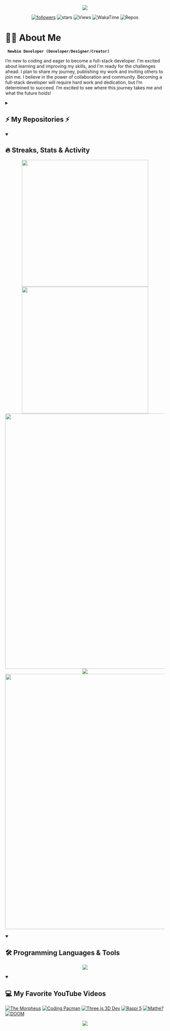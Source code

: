<!-- Header Animated Image BEGIN -->
<p align="center">
    <img src="https://capsule-render.vercel.app/api?type=waving&height=300&color=000000&fontColor=FF0000&text=Welcome!&fontSize=90&animation=twinkling&fontAlignY=30&desc=I%20am%20Gylan%20Salih&descSize=30" />
</p>
<!-- Header Animated Image END -->

<!-- Social badges section -->
<!-- Badges with custom icons - https://github.com/DenverCoder1/custom-icon-badges -->
<!-- View counter - https://komarev.com -->
<!-- https://custom-icon-badges.demolab.com-->

<p align="center">
  <a href="https://github.com/GylanSalih?tab=followers">
    <img alt="followers" title="Follow me on Github" src="https://custom-icon-badges.demolab.com/github/followers/gylansalih?color=FF0000&labelColor=000000&logo=person-add&label=Follow&style=for-the-badge&logoColor=white"/></a>
    <img alt="stars" title="stars" src="https://custom-icon-badges.demolab.com/github/stars/gylansalih?style=for-the-badge&labelColor=000000&color=FF0000&logo=star"/>
    <img alt="Views" title="Views" src="https://komarev.com/ghpvc/?username=gylansalih&style=for-the-badge&color=00000F&"/>
    <img alt="WakaTime" title="WakaTime" src="https://wakatime.com/badge/user/a7712081-caba-4e50-9f41-e59067e77902.svg?&logoColor=white&style=for-the-badge&color=00000F"/>
    <img alt="Repos" title="Repos" src="https://custom-icon-badges.demolab.com/badge/-%20www.Gylansalih.com-black?logo=package&logoColor=white&style=for-the-badge&"/>
<p/>

<!-- About Me Text BEGIN -->
# 👨‍💻 About Me
**` Newbie Developer (Developer/Designer/Creator)`**

I’m new to coding and eager to become a full-stack developer. I'm excited about learning and improving my skills, and I'm ready for the challenges ahead. I plan to share my journey, publishing my work and inviting others to join me. I believe in the power of collaboration and community. Becoming a full-stack developer will require hard work and dedication, but I’m determined to succeed. I’m excited to see where this journey takes me and what the future holds!
<!-- About Me Text BEGIN -->

<details>
    <summary><h2>⚡ My Repositories ⚡</h2></summary>
<p align="center">
    <a href="https://github.com/GylanSalih/Website-Portfolio" target="_blank">
    <img alt="Portfolio" title="Portfolio" height="150" src="https://github-readme-stats.vercel.app/api/pin/?username=gylansalih&repo=Website-Portfolio&bg_color=000000&text_color=FFFFFF&hide_border=true&title_color=FF0000"/></a>
    <a href="https://github.com/GylanSalih/Slider-Template-Website" target="_blank">
    <img alt="Slider Template" title="Slider Template" height="150" src="https://github-readme-stats.vercel.app/api/pin/?username=gylansalih&repo=Slider-Template-Website&bg_color=000000&text_color=FFFFFF&hide_border=true&title_color=FF0000"/></a>
    <a href="https://github.com/GylanSalih/Calculator" target="_blank">
    <img alt="Calculator" title="Calculator" height="150" src="https://github-readme-stats.vercel.app/api/pin/?username=gylansalih&repo=Calculator&bg_color=000000&text_color=FFFFFF&hide_border=true&title_color=FF0000"/></a>
    <a href="https://github.com/GylanSalih/TicTacToe" target="_blank">
    <img alt="TicTacToe" title="TicTacToe" height="150" src="https://github-readme-stats.vercel.app/api/pin/?username=gylansalih&repo=TicTacToe&bg_color=000000&text_color=FFFFFF&hide_border=true&title_color=FF0000"/></a>
        <a href="https://github.com/GylanSalih/GylanSalih" target="_blank">
    <img alt="ReadMe.Design" title="ReadMe.Design" height="150" src="https://github-readme-stats.vercel.app/api/pin/?username=gylansalih&repo=GylanSalih&bg_color=000000&text_color=FFFFFF&hide_border=true&title_color=FF0000"/></a>
</details>



<details open>  
  <summary><h2>🔥 Streaks, Stats & Activity</h2></summary>
<p align="center">
    <!-- https://github.com/anuraghazra/github-readme-stats // Github Stats-->
    <img align="center" width="400" src="https://github-readme-stats.vercel.app/api?username=gylansalih&show_icons=true&hide_border=true&title_color=FFFFFF&bg_color=000000&text_color=FFFFFF&icon_color=FF0000&ring_color=FF0000" />
    <!-- https://github.com/DenverCoder1/github-readme-streak-stats // Streaks Stats -->
    <img align="center" width="400" src="https://streak-stats.demolab.com/?user=gylansalih&theme=highcontrast&border=000000&ring=FF0000&fire=FF0000&currStreakNum=FF0000&currStreakLabel=FF0000&card_height=205" />
    <br/>
    <!-- https://github.com/Ashutosh00710/github-readme-activity-graph // Graph-Koordinaten -->
<img width="805" src="https://github-readme-activity-graph.vercel.app/graph?username=gylansalih&theme=high-contrast&hide_border=true&area=true&point=FF0000&area_color=FF0000&line=FF0000" />
    <!-- https://github.com/anuraghazra/github-readme-stats // Most Used Language-->
    <img align="center" src="https://github-readme-stats.vercel.app/api/top-langs/?username=gylansalih&layout=compact&bg_color=000000&text_color=FFFFFF&hide_border=true&card_width=805&title_color=FF0000" />
    <br/>
    <!-- https://github.com/anuraghazra/github-readme-stats // WakaTime Stats-->
<img align="center" width="805" src="https://github-readme-stats.vercel.app/api/wakatime?username=gylansalih&theme=midnight-purple&hide_border=true&text_color=FFFFFF&title_color=FF0000&bg_color=000000&card_width=805&layout=default" />
</p>
</details>

<details open> 
  <summary><h2>🛠️ Programming Languages & Tools</h2></summary>
    <p align="center">
<img align="center" src="https://skillicons.dev/icons?i=html,css,js,nodejs,php,py,tailwind,ubuntu,threejs,unreal,windows,stackoverflow,github,mysql,vscode,ps,raspberrypi,wordpress,xd,ai&perline=14" />
</p>
</details>

<details open> 
  <summary><h2>💻 My Favorite YouTube Videos</h2></summary>
   <p align="center">
       
<!-- BEGIN YOUTUBE-CARDS -->
[![The Morpheus](https://ytcards.demolab.com/?id=RLgAH_6PevU&tg&title=Morpheus+Reagiert+Cyberangriff&lang=en&timestamp=1636628400&background_color=%230d1117&title_color=%23ffffff&stats_color=%23dedede&max_title_lines=1&width=250&border_radius=5&duration=436 "new video")](https://www.youtube.com/watch?v=RLgAH_6PevU)
[![Coding Pacman](https://ytcards.demolab.com/?id=GXlckaGr0Eo&title=Coding+Pacman&lang=en&timestamp=1636628400&background_color=%230d1117&title_color=%23ffffff&stats_color=%23dedede&max_title_lines=1&width=250&border_radius=5&duration=436 "new video")](https://www.youtube.com/watch?v=GXlckaGr0Eo)
[![Three.js 3D Dev](https://ytcards.demolab.com/?id=FkowOdMjvYo&title=Develop+3D+Animated+Websites&lang=en&timestamp=1636628400&background_color=%230d1117&title_color=%23ffffff&stats_color=%23dedede&max_title_lines=1&width=250&border_radius=5&duration=436 "new video")](https://www.youtube.com/watch?v=FkowOdMjvYo&t=2353s)
[![Raspi 5](https://ytcards.demolab.com/?id=mO-ytowm3XU&tg&title=Raspi+5+Benchmarks&lang=en&timestamp=1636628400&background_color=%230d1117&title_color=%23ffffff&stats_color=%23dedede&max_title_lines=1&width=250&border_radius=5&duration=436 "new video")](https://www.youtube.com/watch?v=mO-ytowm3XU)
[![Mathe?](https://ytcards.demolab.com/?id=zc_kbyd98JY&tg&title=Mathe+in+der+Informatik&lang=en&timestamp=1636628400&background_color=%230d1117&title_color=%23ffffff&stats_color=%23dedede&max_title_lines=1&width=250&border_radius=5&duration=436 "new video")](https://www.youtube.com/watch?v=zc_kbyd98JY)
[![DOOM](https://ytcards.demolab.com/?id=ECqUrT7IdqQ&t=2611s&title=DOOM+Game+in+Python&lang=en&timestamp=1636628400&background_color=%230d1117&title_color=%23ffffff&stats_color=%23dedede&max_title_lines=1&width=250&border_radius=5&duration=436 "new video")](https://www.youtube.com/watch?v=ECqUrT7IdqQ&t=2611s)
<!-- END YOUTUBE-CARDS -->
</p>
</details>



<!-- Footer Animated Image -->
<p align="center">
    <img src="https://capsule-render.vercel.app/api?type=waving&height=300&color=000000&fontColor=FF0000&text=Feel%20free%20to%20Follow&fontSize=60&animation=twinkling&fontAlignY=30&desc=%20for%20more%20Updates&descSize=30&section=footer" />
</p>
